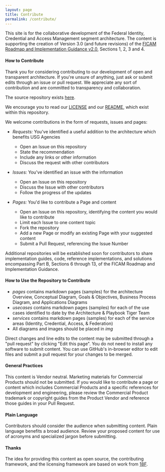 ```yaml
---
layout: page
title: Contribute
permalink: /contribute/
---
```

This site is for the collaborative development of the Federal Identity, Credential and Access Management segment architecture. The content is supporting the creation of Version 3.0 (and future revisions) of the [FICAM Roadmap and Implementation Guidance v2.0](https://www.idmanagement.gov/IDM/servlet/fileField?entityId=ka0t0000000TNNBAA4&field=File__Body__s), Sections 1, 2, 3 and 4.

#### How to Contribute
Thank you for considering contributing to our development of open and transparent architecture. If you're unsure of anything, just ask or submit edits through an issue or pull request. We appreciate any sort of contribution and are committed to transparency and collaboration.

The source repository exists [here]({{site.github.repository_url}}/{{site.branch}}/).

We encourage you to read our [LICENSE]({{site.baseurl}}/license) and our [README]({{site.github.repository_url}}/{{site.branch}}/README.md), which exist within this repository.  

We welcome contributions in the form of requests, issues and pages:  

* _Requests:_ You've identified a useful addition to the architecture which benefits USG Agencies
  * Open an Issue on this repository
  * State the recommendation
  * Include any links or other information
  * Discuss the request with other contributors  

* _Issues:_ You've identified an issue with the information
  * Open an Issue on this repository
  * Discuss the Issue with other contributors
  * Follow the progress of the updates

* _Pages:_ You'd like to contribute a Page and content
  * Open an Issue on this repository, identifying the content you would like to contribute
  * Limit each Issue to one content topic
  * Fork the repository
  * Add a new Page or modify an existing Page with your suggested content
  * Submit a Pull Request, referencing the Issue Number

Additional repositories will be established soon for contributors to share implementation guides, code, reference implementations, and solutions encompassing Part B, Sections 6 through 13, of the FICAM Roadmap and Implementation Guidance.

#### How to Use the Repository to Contribute

*  _pages_ contains markdown pages (samples) for the architecture Overview, Conceptual Diagram, Goals & Objectives, Business Process Diagram, and Applications Diagrams
* _usecases_ contains markdown pages (samples) for each of the use cases identified to date by the Architecture & Playbook Tiger Team
* _services_ contains markdown pages (samples) for each of the service areas (Identity, Credential, Access, & Federation)
* All diagrams and images should be placed in _img_

Direct changes and line edits to the content may be submitted through a "pull request" by clicking "Edit this page". You do not need to install any software to submit content. You can use GitHub's in-browser editor to edit files and submit a pull request for your changes to be merged.

####  General Practices
This content is Vendor neutral. Marketing materials for Commercial Products should not be submitted. If you would like to contribute a page or content which includes Commercial Products and a specific references for development and engineering, please review the Commercial Product trademark or copyright guides from the Product Vendor and reference those guides in your Pull Request.  

#### Plain Language
Contributors should consider the audience when submitting content. Plain language benefits a broad audience. Review your proposed content for use of acronyms and specialized jargon before submitting.

####  Thanks

The idea for providing this content as open source, the contributing framework, and the licensing framework are based on work from [18F](https://18f.gsa.gov).
